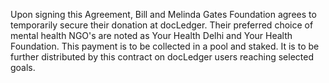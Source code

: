 Upon signing this Agreement, Bill and Melinda Gates Foundation agrees to temporarily secure their donation at docLedger. Their preferred choice of mental health NGO's are noted as Your Health Delhi and Your Health Foundation. 
This payment is to be collected in a pool and staked. It is to be further distributed by this contract on docLedger users reaching selected goals.